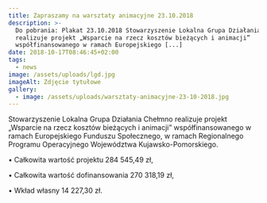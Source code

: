 ```yaml
---
title: Zapraszamy na warsztaty animacyjne 23.10.2018
description: >-
  Do pobrania: Plakat 23.10.2018 Stowarzyszenie Lokalna Grupa Działania Chełmno
  realizuje projekt „Wsparcie na rzecz kosztów bieżących i animacji”
  współfinansowanego w ramach Europejskiego [...]
date: 2018-10-17T08:46:45+02:00
tags:
  - news
image: /assets/uploads/lgd.jpg
imageAlt: Zdjęcie tytułowe
gallery:
  - image: /assets/uploads/warsztaty-animacyjne-23-10-2018.jpg
---
```

Stowarzyszenie Lokalna Grupa Działania Chełmno realizuje projekt „Wsparcie na rzecz kosztów bieżących i animacji” współfinansowanego w ramach Europejskiego Funduszu Społecznego, w ramach Regionalnego Programu Operacyjnego Województwa Kujawsko-Pomorskiego.



• Całkowita wartość projektu 284 545,49 zł,



• Całkowita wartość dofinansowania 270 318,19 zł,



• Wkład własny 14 227,30 zł.

<br>

<br>

<br>
